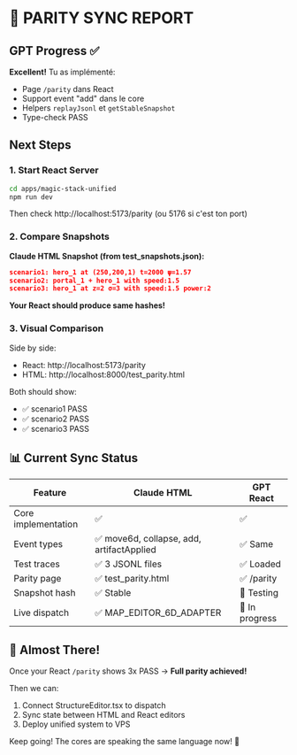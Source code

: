 # 🎯 PARITY SYNC REPORT

## GPT Progress ✅

**Excellent!** Tu as implémenté:
- Page `/parity` dans React
- Support event "add" dans le core
- Helpers `replayJsonl` et `getStableSnapshot`
- Type-check PASS

## Next Steps

### 1. Start React Server
```bash
cd apps/magic-stack-unified
npm run dev
```
Then check http://localhost:5173/parity (ou 5176 si c'est ton port)

### 2. Compare Snapshots

**Claude HTML Snapshot (from test_snapshots.json):**
```json
scenario1: hero_1 at (250,200,1) t=2000 ψ=1.57
scenario2: portal_1 + hero_1 with speed:1.5
scenario3: hero_1 at z=2 σ=3 with speed:1.5 power:2
```

**Your React should produce same hashes!**

### 3. Visual Comparison

Side by side:
- React: http://localhost:5173/parity
- HTML: http://localhost:8000/test_parity.html

Both should show:
- ✅ scenario1 PASS
- ✅ scenario2 PASS  
- ✅ scenario3 PASS

## 📊 Current Sync Status

| Feature | Claude HTML | GPT React |
|---------|------------|-----------|
| Core implementation | ✅ | ✅ |
| Event types | ✅ move6d, collapse, add, artifactApplied | ✅ Same |
| Test traces | ✅ 3 JSONL files | ✅ Loaded |
| Parity page | ✅ test_parity.html | ✅ /parity |
| Snapshot hash | ✅ Stable | 🔄 Testing |
| Live dispatch | ✅ MAP_EDITOR_6D_ADAPTER | 🔄 In progress |

## 🚀 Almost There!

Once your React `/parity` shows 3x PASS → **Full parity achieved!** 

Then we can:
1. Connect StructureEditor.tsx to dispatch
2. Sync state between HTML and React editors
3. Deploy unified system to VPS

Keep going! The cores are speaking the same language now! 🎯

